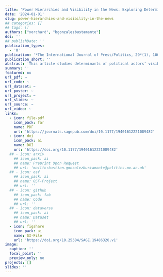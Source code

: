 ```yaml
---
title: 'Power Hierarchies and Visibility in the News: Exploring Determinants of Politicians’ Presence and Prominence in the Chilean Press (1991-2019)'
date: '2024-01-01'
slug: power-hierarchies-and-visibility-in-the-news
## categories: []
## tags: []
authors: ["xorchard", "bgonzalezbustamante"]
doi: ''
## publishDate: ''
publication_types:
  - '0'
publication: '*The International Journal of Press/Politics, 29*(1), 100-123'
publication_short: ''
abstract: 'This article studies determinants of political actors’ visibility in the news, and their stability over time, observing the press coverage received by Chilean politicians in the elite press since the beginning of the democratic transition in 1991 and until 2019. In dialogue with theories of news values, we test how political positions in a markedly presidential system, the belonging to a government coalition, gender, and the association to conflict frames behave as determinants of the presence and prominence of politicians in the news in the three decades following the recovery of democracy in Chile. We have three key findings. Firstly, the visibility of political actors in the news follows a clear institutional hierarchy led by the president and cabinet members. Secondly, female politicians are less likely to be mentioned or have speaking space in newspapers than male politicians. Lastly, although an association with conflict-framed news boosts politicians’ visibility, such association is unable to disturb structural power hierarchies, and the value of conflict does not increase over time.'
summary: ''
featured: no
url_pdf: ~
url_code: ~
url_dataset: ~
url_poster: ~
url_project: ~
url_slides: ~
url_source: ~
url_video: ~
links:
  - icon: file-pdf
    icon_pack: far
    name: PDF
    url: 'https://journals.sagepub.com/doi/10.1177/19401612221089482'
  - icon: doi
    icon_pack: ai
    name: DOI
    url: 'https://doi.org/10.1177/19401612221089482'
  ## - icon: arxiv
    ## icon_pack: ai
    ## name: Preprint Upon Request
    ## url: 'mailto:bastian.gonzalezbustamante@politics.ox.ac.uk'
  ## - icon: osf
    ## icon_pack: ai
    ## name: OSF-Project
    ## url: ''
  ## - icon: github
    ## icon_pack: fab
    ## name: Code
    ## url: ''
  ## - icon: dataverse
    ## icon_pack: ai
    ## name: Dataset
    ## url: ''
  - icon: figshare
    icon_pack: ai
    name: SI-File
    url: 'https://doi.org/10.25384/SAGE.19486320.v1'
image:
  caption: ''
  focal_point: ''
  preview_only: no
projects: []
slides: ''
---
```

